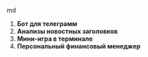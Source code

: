 md
1. **Бот для телеграмм**
2. **Анализы новостных заголовков**
3. **Мини-игра в терминале**
4. **Персональный финансовый менеджер**